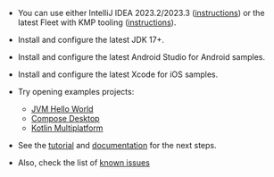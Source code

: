 - You can use either IntelliJ IDEA 2023.2/2023.3 ([instructions](SetupIJ.md)) or the latest Fleet with KMP tooling  ([instructions](SetupFleet.md)).

- Install and configure the latest JDK 17+. 
- Install and configure the latest Android Studio for Android samples.
- Install and configure the latest Xcode for iOS samples.
 

- Try opening examples projects:
  - [JVM Hello World](../examples/jvm-kotlin+java)
  - [Compose Desktop](../examples/compose-desktop)
  - [Kotlin Multiplatform](../examples/multiplatform)


- See the [tutorial](Tutorial.md) and [documentation](Documentation.md) for the next steps.
- Also, check the list of [known issues](KnownIssues.md)  



